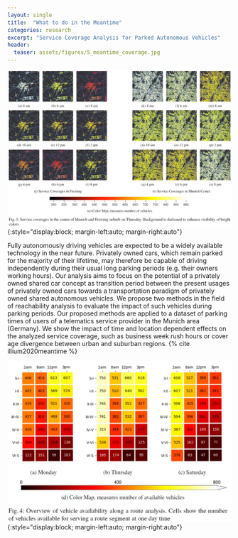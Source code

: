 ```yaml
---
layout: single
title:  "What to do in the Meantime"
categories: research 
excerpt: "Service Coverage Analysis for Parked Autonomous Vehicles"
header:
  teaser: assets/figures/5_meantime_coverage.jpg
---
```


![Estimated Service Coverage](assets\figures\5_meantime_coverage.jpg){:style="display:block; margin-left:auto; margin-right:auto"}

Fully autonomously driving vehicles are expected to be a widely available technology in the near future. Privately owned cars, which remain parked for the majority of their lifetime, may therefore be capable of driving independently during their usual long parking periods (e.g. their owners working hours). Our analysis aims to focus on the potential of a privately owned shared car concept as transition period between the present usages of privately owned cars towards a transportation paradigm of privately owned shared autonomous vehicles. We propose two methods in the field of reachability analysis to evaluate the impact of such vehicles during parking periods. Our proposed methods are applied to a dataset of parking times of users of a telematics service provider in the Munich area (Germany). We show the impact of time and location dependent effects on the analyzed service coverage, such as business week rush hours or cover age divergence between urban and suburban regions.
{% cite illium2020meantime %}

![Parked Vehicle Availability](\assets\figures\5_meantime_availability.jpg){:style="display:block; margin-left:auto; margin-right:auto"}
